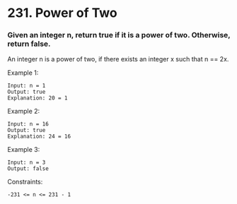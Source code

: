 # 231. Power of Two
### Given an integer n, return true if it is a power of two. Otherwise, return false.

An integer n is a power of two, if there exists an integer x such that n == 2x.



Example 1:
```
Input: n = 1
Output: true
Explanation: 20 = 1
```
Example 2:
```
Input: n = 16
Output: true
Explanation: 24 = 16
```
Example 3:
```
Input: n = 3
Output: false
```

Constraints:
```
-231 <= n <= 231 - 1
```
